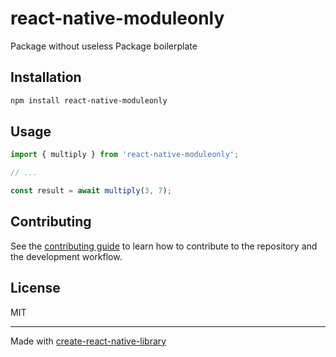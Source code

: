 # react-native-moduleonly

Package without useless Package boilerplate

## Installation

```sh
npm install react-native-moduleonly
```

## Usage


```js
import { multiply } from 'react-native-moduleonly';

// ...

const result = await multiply(3, 7);
```


## Contributing

See the [contributing guide](CONTRIBUTING.md) to learn how to contribute to the repository and the development workflow.

## License

MIT

---

Made with [create-react-native-library](https://github.com/callstack/react-native-builder-bob)

